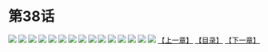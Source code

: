 # 第38话
![](https://s1.baozimh.com/scomic/yuekanshaonuyeqijun-chunquan/0/42-hfmv/1.jpg)
![](https://s1.baozimh.com/scomic/yuekanshaonuyeqijun-chunquan/0/42-hfmv/2.jpg)
![](https://s1.baozimh.com/scomic/yuekanshaonuyeqijun-chunquan/0/42-hfmv/3.jpg)
![](https://s1.baozimh.com/scomic/yuekanshaonuyeqijun-chunquan/0/42-hfmv/4.jpg)
![](https://s1.baozimh.com/scomic/yuekanshaonuyeqijun-chunquan/0/42-hfmv/5.jpg)
![](https://s1.baozimh.com/scomic/yuekanshaonuyeqijun-chunquan/0/42-hfmv/6.jpg)
![](https://s1.baozimh.com/scomic/yuekanshaonuyeqijun-chunquan/0/42-hfmv/7.jpg)
![](https://s1.baozimh.com/scomic/yuekanshaonuyeqijun-chunquan/0/42-hfmv/8.jpg)
![](https://s1.baozimh.com/scomic/yuekanshaonuyeqijun-chunquan/0/42-hfmv/9.jpg)
![](https://s1.baozimh.com/scomic/yuekanshaonuyeqijun-chunquan/0/42-hfmv/10.jpg)
![](https://s1.baozimh.com/scomic/yuekanshaonuyeqijun-chunquan/0/42-hfmv/11.jpg)
![](https://s1.baozimh.com/scomic/yuekanshaonuyeqijun-chunquan/0/42-hfmv/12.jpg)
![](https://s1.baozimh.com/scomic/yuekanshaonuyeqijun-chunquan/0/42-hfmv/13.jpg)
![](https://s1.baozimh.com/scomic/yuekanshaonuyeqijun-chunquan/0/42-hfmv/14.jpg)
![](https://s1.baozimh.com/scomic/yuekanshaonuyeqijun-chunquan/0/42-hfmv/15.jpg)
[【上一章】](./37.md)
[【目录】](./README.md)
[【下一章】](./39.md)
